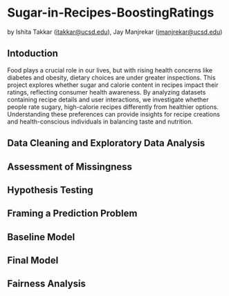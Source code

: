 # Sugar-in-Recipes-BoostingRatings

by Ishita Takkar (itakkar@ucsd.edu), Jay Manjrekar (jmanjrekar@ucsd.edu)

## Intoduction

Food plays a crucial role in our lives, but with rising health concerns like diabetes and obesity, dietary choices are under greater inspections. This project explores whether sugar and calorie content in recipes impact their ratings, reflecting consumer health awareness. By analyzing datasets containing recipe details and user interactions, we investigate whether people rate sugary, high-calorie recipes differently from healthier options. Understanding these preferences can provide insights for recipe creations and health-conscious individuals in balancing taste and nutrition.

## Data Cleaning and Exploratory Data Analysis

## Assessment of Missingness

## Hypothesis Testing

## Framing a Prediction Problem

## Baseline Model

## Final Model

## Fairness Analysis

